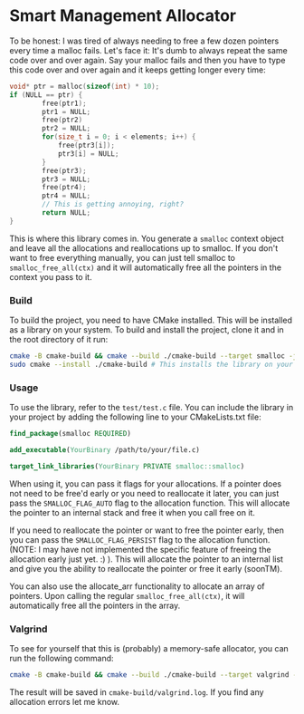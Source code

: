 # Smart Management Allocator

To be honest: I was tired of always needing to free a few dozen pointers every time a malloc fails.
Let's face it: It's dumb to always repeat the same code over and over again.
Say your malloc fails and then you have to type this code over and over again and it keeps getting longer every time:

```c
void* ptr = malloc(sizeof(int) * 10);
if (NULL == ptr) {
        free(ptr1);
        ptr1 = NULL;
        free(ptr2)
        ptr2 = NULL;
        for(size_t i = 0; i < elements; i++) {
            free(ptr3[i]);
            ptr3[i] = NULL;
        }
        free(ptr3);
        ptr3 = NULL;
        free(ptr4);
        ptr4 = NULL;
        // This is getting annoying, right?
        return NULL;
}
```

This is where this library comes in.
You generate a `smalloc` context object and leave all the allocations and reallocations up to smalloc.
If you don't want to free everything manually, you can just tell smalloc to `smalloc_free_all(ctx)` and it will
automatically free all the pointers in the context you pass to it.

### Build

To build the project, you need to have CMake installed.
This will be installed as a library on your system.
To build and install the project, clone it and in the root directory of it run:

```bash
cmake -B cmake-build && cmake --build ./cmake-build --target smalloc -j 6
sudo cmake --install ./cmake-build # This installs the library on your system
```

### Usage

To use the library, refer to the `test/test.c` file.
You can include the library in your project by adding the following line to your CMakeLists.txt file:

```cmake
find_package(smalloc REQUIRED)

add_executable(YourBinary /path/to/your/file.c)

target_link_libraries(YourBinary PRIVATE smalloc::smalloc)
```

When using it, you can pass it flags for your allocations.
If a pointer does not need to be free'd early or you need to reallocate it later, you can just pass the
`SMALLOC_FLAG_AUTO` flag to the allocation function.
This will allocate the pointer to an internal stack and free it when you call free on it.

If you need to reallocate the pointer or want to free the pointer early, then you can pass the
`SMALLOC_FLAG_PERSIST` flag to the allocation function.
(NOTE: I may have not implemented the specific feature of freeing the allocation early just yet. :) ).
This will allocate the pointer to an internal list and give you the ability to reallocate the pointer or free it
early (soonTM).

You can also use the allocate_arr functionality to allocate an array of pointers.
Upon calling the regular `smalloc_free_all(ctx)`, it will automatically free all the pointers in the array.

### Valgrind

To see for yourself that this is (probably) a memory-safe allocator, you can run the following command:

```bash
cmake -B cmake-build && cmake --build ./cmake-build --target valgrind -j 6
```

The result will be saved in `cmake-build/valgrind.log`.
If you find any allocation errors let me know.